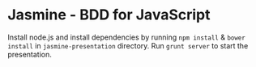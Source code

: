 Jasmine - BDD for JavaScript
====================

Install node.js and install dependencies by running `npm install` & `bower install` in `jasmine-presentation` directory. Run `grunt server` to start the presentation.

